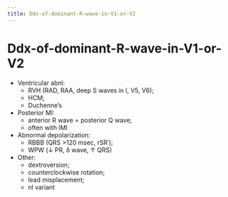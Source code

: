 ```yaml
---
title: Ddx-of-dominant-R-wave-in-V1-or-V2
---
```


# Ddx-of-dominant-R-wave-in-V1-or-V2

- Ventricular abnl:
  - RVH (RAD, RAA, deep S waves in I, V5, V6);
  - HCM;
  - Duchenne’s
- Posterior MI:
  - anterior R wave = posterior Q wave;
  - often with IMI
- Abnormal depolarization:
  - RBBB (QRS >120 msec, rSR′);
  - WPW (↓ PR, δ wave, ↑ QRS)
- Other:
  - dextroversion;
  - counterclockwise rotation;
  - lead misplacement;
  - nl variant

